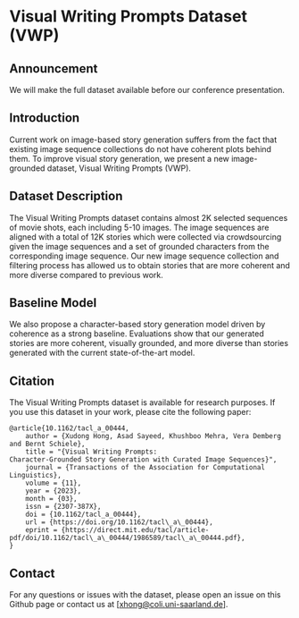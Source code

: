 # Visual Writing Prompts Dataset (VWP)

## Announcement
We will make the full dataset available before our conference presentation. 

## Introduction
Current work on image-based story generation suffers from the fact that existing image sequence collections do not have coherent plots behind them. To improve visual story generation, we present a new image-grounded dataset, Visual Writing Prompts (VWP). 

## Dataset Description
The Visual Writing Prompts dataset contains almost 2K selected sequences of movie shots, each including 5-10 images. The image sequences are aligned with a total of 12K stories which were collected via crowdsourcing given the image sequences and a set of grounded characters from the corresponding image sequence. Our new image sequence collection and filtering process has allowed us to obtain stories that are more coherent and more diverse compared to previous work. 

## Baseline Model
We also propose a character-based story generation model driven by coherence as a strong baseline. Evaluations show that our generated stories are more coherent, visually grounded, and more diverse than stories generated with the current state-of-the-art model.

## Citation
The Visual Writing Prompts dataset is available for research purposes. If you use this dataset in your work, please cite the following paper:
```
@article{10.1162/tacl_a_00444,
    author = {Xudong Hong, Asad Sayeed, Khushboo Mehra, Vera Demberg and Bernt Schiele},
    title = "{Visual Writing Prompts:
Character-Grounded Story Generation with Curated Image Sequences}",
    journal = {Transactions of the Association for Computational Linguistics},
    volume = {11},
    year = {2023},
    month = {03},
    issn = {2307-387X},
    doi = {10.1162/tacl_a_00444},
    url = {https://doi.org/10.1162/tacl\_a\_00444},
    eprint = {https://direct.mit.edu/tacl/article-pdf/doi/10.1162/tacl\_a\_00444/1986589/tacl\_a\_00444.pdf},
}
```






## Contact
For any questions or issues with the dataset, please open an issue on this Github page or contact us at [xhong@coli.uni-saarland.de].
